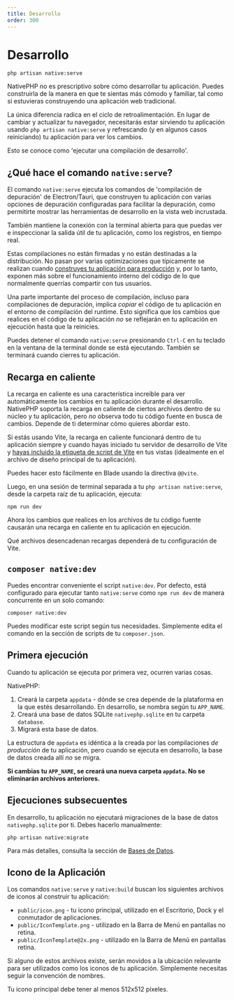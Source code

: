 ```yaml
---
title: Desarrollo
order: 300
---
```


# Desarrollo

```shell
php artisan native:serve
```

NativePHP no es prescriptivo sobre cómo desarrollar tu aplicación. Puedes construirla de la manera en que te sientas más cómodo y familiar, tal como si estuvieras construyendo una aplicación web tradicional.

La única diferencia radica en el ciclo de retroalimentación. En lugar de cambiar y actualizar tu navegador, necesitarás estar sirviendo tu aplicación usando `php artisan native:serve` y refrescando (y en algunos casos reiniciando) tu aplicación para ver los cambios.

Esto se conoce como 'ejecutar una compilación de desarrollo'.

## ¿Qué hace el comando `native:serve`?

El comando `native:serve` ejecuta los comandos de 'compilación de depuración' de Electron/Tauri, que construyen tu aplicación con varias opciones de depuración configuradas para facilitar la depuración, como permitirte mostrar las herramientas de desarrollo en la vista web incrustada.

También mantiene la conexión con la terminal abierta para que puedas ver e inspeccionar la salida útil de tu aplicación, como los registros, en tiempo real.

Estas compilaciones no están firmadas y no están destinadas a la distribución. No pasan por varias optimizaciones que típicamente se realizan cuando [construyes tu aplicación para producción](/docs/publishing) y, por lo tanto, exponen más sobre el funcionamiento interno del código de lo que normalmente querrías compartir con tus usuarios.

Una parte importante del proceso de compilación, incluso para compilaciones de depuración, implica _copiar_ el código de tu aplicación en el entorno de compilación del runtime. Esto significa que los cambios que realices en el código de tu aplicación _no_ se reflejarán en tu aplicación en ejecución hasta que la reinicies.

Puedes detener el comando `native:serve` presionando `Ctrl-C` en tu teclado en la ventana de la terminal donde se está ejecutando. También se terminará cuando cierres tu aplicación.

## Recarga en caliente

La recarga en caliente es una característica increíble para ver automáticamente los cambios en tu aplicación durante el desarrollo. NativePHP
soporta la recarga en caliente de ciertos archivos dentro de su núcleo y tu aplicación, pero _no_ observa todo tu código fuente en busca de cambios. Depende de ti determinar cómo quieres abordar esto.

Si estás usando Vite, la recarga en caliente funcionará dentro de tu aplicación siempre y cuando hayas iniciado tu servidor de desarrollo de Vite y
[hayas incluido la etiqueta de script de Vite](https://laravel.com/docs/vite#loading-your-scripts-and-styles) en tus vistas
(idealmente en el archivo de diseño principal de tu aplicación).

Puedes hacer esto fácilmente en Blade usando la directiva `@@vite`.

Luego, en una sesión de terminal separada a tu `php artisan native:serve`, desde la carpeta raíz de tu aplicación, ejecuta:

```shell
npm run dev
```

Ahora los cambios que realices en los archivos de tu código fuente causarán una recarga en caliente en tu aplicación en ejecución.

Qué archivos desencadenan recargas dependerá de tu configuración de Vite.

## `composer native:dev`

Puedes encontrar conveniente el script `native:dev`. Por defecto, está configurado para ejecutar tanto `native:serve` como `npm run dev` de manera concurrente en un solo comando:

```shell
composer native:dev
```

Puedes modificar este script según tus necesidades. Simplemente edita el comando en la sección de scripts de tu `composer.json`.

## Primera ejecución

Cuando tu aplicación se ejecuta por primera vez, ocurren varias cosas.

NativePHP:

1. Creará la carpeta `appdata` - dónde se crea depende de la plataforma en la que estés desarrollando. En desarrollo, se nombra según tu `APP_NAME`.
2. Creará una base de datos SQLite `nativephp.sqlite` en tu carpeta `database`.
3. Migrará esta base de datos.

La estructura de `appdata` es idéntica a la creada por las compilaciones _de producción_ de tu aplicación, pero cuando se ejecuta en desarrollo, la base de datos creada allí _no_ se migra.

**Si cambias tu `APP_NAME`, se creará una nueva carpeta `appdata`. No se eliminarán archivos anteriores.**

## Ejecuciones subsecuentes

En desarrollo, tu aplicación no ejecutará migraciones de la base de datos `nativephp.sqlite` por ti. Debes hacerlo
manualmente:

```shell
php artisan native:migrate
```

Para más detalles, consulta la sección de [Bases de Datos](/docs/digging-deeper/databases).

## Icono de la Aplicación

Los comandos `native:serve` y `native:build` buscan los siguientes archivos de iconos al construir tu aplicación:

- `public/icon.png` - tu icono principal, utilizado en el Escritorio, Dock y el conmutador de aplicaciones.
- `public/IconTemplate.png` - utilizado en la Barra de Menú en pantallas no retina.
- `public/IconTemplate@2x.png` - utilizado en la Barra de Menú en pantallas retina.

Si alguno de estos archivos existe, serán movidos a la ubicación relevante para ser utilizados como los iconos de tu aplicación.
Simplemente necesitas seguir la convención de nombres.

Tu icono principal debe tener al menos 512x512 píxeles.
